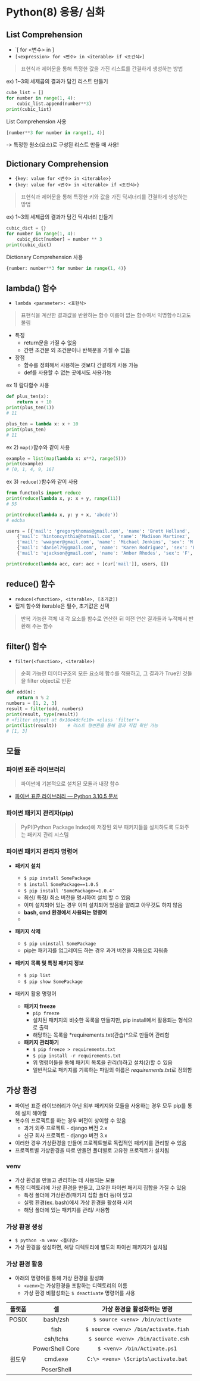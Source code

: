 # Python(8) 응용/ 심화
## List Comprehension
- `[<expression> for <변수> in <iterable>]
- `[<expression> for <변수> in <iterable> if <조건식>]`
> 표현식과 제어문을 통해 특정한 값을 가진 리스트를 간결하게 생성하는 방법

ex) 1~3의 세제곱의 결과가 담긴 리스트 만들기
```python
cube_list = []
for number in range(1, 4):
    cubic_list.append(number**3)
print(cubic_list)
```
List Comprehension 사용
```python
[number**3 for number in range(1, 4)]
```
-> 특정한 원소(요소)로 구성된 리스트 만들 때 사용!

## Dictionary Comprehension
- `{key: value for <변수> in <iterable>}`
- `{key: value for <변수> in <iterable> if <조건식>}`
> 표현식과 제어문을 통해 특정한 키와 값을 가진 딕셔너리를 간결하게 생성하는 방법

ex) 1~3의 세제곱의 결과가 담긴 딕셔너리 만들기
```python
cubic_dict = {}
for number in range(1, 4):
    cubic_dict[number] = number ** 3
print(cubic_dict)
```
Dictionary Comprehension 사용
```python
{number: number**3 for number in range(1, 4)}
```
## lambda() 함수
- `lambda <parameter>: <표현식>`
> 표현식을 계산한 결과값을 반환하는 함수
> 이름이 없는 함수여서 익명함수라고도 불림
- 특징
    - return문을 가질 수 없음
    - 간편 조건문 외 조건문이나 반복문을 가질 수 없음
- 장점
    - 함수를 정희해서 사용하는 것보다 간결하게 사용 가능
    - def를 사용할 수 없는 곳에서도 사용가능

ex 1) 람다함수 사용
```python
def plus_ten(x):
    return x + 10
print(plus_ten(1))
# 11
```
```python
plus_ten = lambda x: x + 10
print(plus_ten)
# 11
```
ex 2) `map()`함수와 같이 사용
```python
example = list(map(lambda x: x**2, range(5)))
print(example)
# [0, 1, 4, 9, 16]
```
ex 3) `reduce()`함수와 같이 사용
```python
from functools import reduce
print(reduce(lambda x, y: x + y, range(11))
# 55
```
```python
print(reduce(lambda x, y: y + x, 'abcde'))
# edcba
```
```python
users = [{'mail': 'gregorythomas@gmail.com', 'name': 'Brett Holland', 'sex': 'M', 'age': 73},
    {'mail': 'hintoncynthia@hotmail.com', 'name': 'Madison Martinez', 'sex': 'F', 'age': 29},
    {'mail': 'wwagner@gmail.com', 'name': 'Michael Jenkins', 'sex': 'M', 'age': 51},
    {'mail': 'daniel79@gmail.com', 'name': 'Karen Rodriguez', 'sex': 'F', 'age': 32},
    {'mail': 'ujackson@gmail.com', 'name': 'Amber Rhodes', 'sex': 'F', 'age': 42}]

print(reduce(lambda acc, cur: acc + [cur['mail']], users, [])
```
## reduce() 함수
- `reduce(<function>, <iterable>, [초기값])`
- 집계 함수와 iterable은 필수, 초기값은 선택
> 반복 가능한 객체 내 각 요소를 함수로 연산한 뒤 이전 연산 결과들과 누적해서 반환해 주는 함수

## filter() 함수
- `filter(<function>, <iterable>)`
> 순회 가능한 데이터구조의 모든 요소에 함수를 적용하고, 그 결과가 True인 것들을 filter object로 반환
```python
def odd(n):
    return n % 2
numbers = [1, 2, 3]
result = filter(odd, numbers)
print(result, type(result))
# <filter object at 0x10e4dcfc10> <class 'filter'>
print(list(result))    # 리스트 형변환을 통해 결과 직접 확인 가능
# [1, 3]
```

## 모듈
### 파이썬 표준 라이브러리
> 파이썬에 기본적으로 설치된 모듈과 내장 함수
- [파이썬 표준 라이브러리 — Python 3.10.5 문서](https://docs.python.org/ko/3/library/index.html)

### 파이썬 패키지 관리자(pip)
> PyPI(Python Package Index)에 저장된 외부 패키지들을 설치하도록 도와주는 패키지 관리 시스템

### 파이썬 패키지 관리자 명령어
- **패키지 설치**
    - `$ pip install SomePackage`
    - `$ install SomePackage==1.0.5`
    - `$ pip install 'SomePackage>=1.0.4'`
    - 최신/ 특정/ 최소 버전을 명시하여 설치 할 수 있음
    - 이미 설치되어 있는 경우 이미 설치되어 있음을 알리고 아무것도 하지 않음
    - **bash, cmd 환경에서 사용되는 명령어**
    - 
- **패키지 삭제**
    - `$ pip uninstall SomePackage`
    - pip는 패키지를 업그레이드 하는 경우 과거 버전을 자동으로 지워줌

- **패키지 목록 및 특정 패키지 정보**
    - `$ pip list`
    - `$ pip show SomePackage`

- 패키지 활용 명령어
    - **패키지 freeze**
        - `pip freeze`
        - 설치된 패키지의 비슷한 목록을 만들지만, pip install에서 활용되는 형식으로 출력
        - 해당하는 목록을 *requirements.txt(관습)*으로 만들어 관리함
    - **패키지 관리하기**
        - `$ pip freeze > requirements.txt`
        - `$ pip install -r requirements.txt`
        - 위 명령어들을 통해 패키지 목록을 관리(1)하고 설치(2)할 수 있음
        - 일반적으로 패키지를 기록하는 파일의 이름은 *requirements.txt*로 정의함

## 가상 환경
- 파이썬 표준 라이브러리가 아닌 외부 패키지와 모듈을 사용하는 경우 모두 pip를 통해 설치 해야함
- 복수의 프로젝트를 하는 경우 버전이 상이할 수 있음
    - 과거 외주 프로젝트 - django 버전 2.x
    - 신규 회사 프로젝트 - django 버전 3.x
- 이러한 경우 가상환경을 만들어 프로젝트별로 독립적인 패키지를 관리할 수 있음
- 프로젝트별 가상환경을 따로 만들면 폴더별로 고유한 프로젝트가 설치됨

### venv
- 가상 환경을 만들고 관리하는 데 사용되는 모듈
- 특정 디렉토리에 가상 환경을 만들고, 고유한 파이썬 패키지 집합을 가질 수 있음
    - 특정 폴더에 가상환경(패키지 집합 폴더 등)이 있고
    - 실행 환경(ex. bash)에서 가상 환경을 활성화 시켜
    - 해당 폴더에 있는 패키지를 관리/ 사용함

### 가상 환경 생성
- `$ python -m venv <폴더명>`
- 가상 환경을 생성하면, 해당 디렉토리에 별도의 파이썬 패키지가 설치됨

### 가상 환경 활용
- 아래의 명령어를 통해 가상 환경을 활성화
    - `<venv>`는 가상환경을 포함하는 디렉토리의 이름
    - 가상 환경 비활성화는 `$ deactivate` 명령어를 사용

| 플랫폼   | 셀               | 가상 환경을 활성화하는 명령                       |
|:-----:|:---------------:|:-------------------------------------:|
| POSIX | bash/zsh        | `$ source <venv> /bin/activate`       |
|       | fish            | `$ source <venv> /bin/activate.fish`  |
|       | csh/tchs        | ` $ source <venv> /bin/activate.csh`  |
|       | PowerShell Core | `$ <venv> /bin/Activate.ps1`          |
| 윈도우   | cmd.exe         | `C:\> <venv> \Scripts\activate.bat`   |
|       | PoserShell      |                                       |
